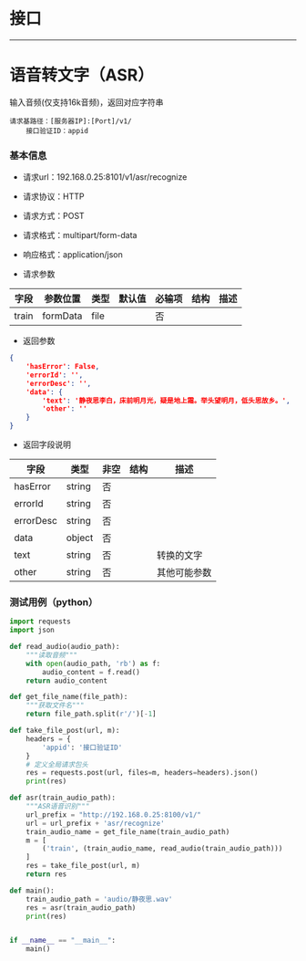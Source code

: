 # 接口
---
# 语音转文字（ASR）
输入音频(仅支持16k音频)，返回对应字符串
	
	请求基路径：[服务器IP]:[Port]/v1/
    	接口验证ID：appid


### 基本信息
* 请求url：192.168.0.25:8101/v1/asr/recognize

* 请求协议：HTTP

* 请求方式：POST

* 请求格式：multipart/form-data

* 响应格式：application/json

* 请求参数

| 字段    | 参数位置     | 类型     | 默认值 | 必输项 | 结构 | 描述      |
|-------|----------|--------|-----|-----|----|---------|
| train | formData | file |     | 否  |    | <json> |

* 返回参数
``` json
{
    'hasError': False,
    'errorId': '',
    'errorDesc': '',
    'data': {
        'text': '静夜思李白，床前明月光，疑是地上霜。举头望明月，低头思故乡。',
        'other': ''
    }
}
```

* 返回字段说明

| 字段        | 类型     | 非空 | 结构 | 描述 |
|-----------|--------|----|----|----|
| hasError  | string | 否  |    |    |
| errorId   | string | 否  |    |    |
| errorDesc | string | 否  |    |    |
| data      | object | 否  |    |    |
| text | string | 否  |    | 转换的文字 |
| other  | string | 否  |    | 其他可能参数  |




### 测试用例（python）

```python
import requests
import json

def read_audio(audio_path):
    """读取音频"""
    with open(audio_path, 'rb') as f:
        audio_content = f.read()
    return audio_content

def get_file_name(file_path):
    """获取文件名"""
    return file_path.split(r'/')[-1]

def take_file_post(url, m):
    headers = {
        'appid': '接口验证ID'
    }
    # 定义全局请求包头
    res = requests.post(url, files=m, headers=headers).json()
    print(res)

def asr(train_audio_path):
    """ASR语音识别"""
    url_prefix = "http://192.168.0.25:8100/v1/"
    url = url_prefix + 'asr/recognize'
    train_audio_name = get_file_name(train_audio_path)
    m = [
        ('train', (train_audio_name, read_audio(train_audio_path)))
    ]
    res = take_file_post(url, m)
    return res

def main():
    train_audio_path = 'audio/静夜思.wav'
    res = asr(train_audio_path)
    print(res)


if __name__ == "__main__":
	main()
```

&nbsp;&nbsp;&nbsp;&nbsp;&nbsp;&nbsp;&nbsp;&nbsp;&nbsp;&nbsp;
